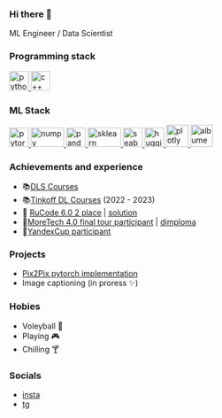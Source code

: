 ### Hi there 👋 

ML Engineer / Data Scientist
</br> 
### Programming stack
<p align = 'left'>
  <a href="https://www.python.org" target="_blank"> 
    <img src="https://upload.wikimedia.org/wikipedia/commons/thumb/c/c3/Python-logo-notext.svg/1869px-Python-logo-notext.svg.png" alt="python" width="35" height="35"/>
  </a>
   <a href= 'https://learn.microsoft.com/ru-ru/cpp/cpp/cpp-language-reference?view=msvc-170', target = '_blank'> 
    <img src="https://upload.wikimedia.org/wikipedia/commons/thumb/1/18/ISO_C%2B%2B_Logo.svg/800px-ISO_C%2B%2B_Logo.svg.png?20170928190710" alt="c++" width="35" height="35"/>
  </a>
</p>
                 
### ML Stack
<p align = 'left'>
  <a href="https://pytorch.org/" target="_blank"> 
    <img src="https://pytorch.org/assets/images/pytorch-logo.png" alt="pytorch" width="35" height="35"/>
  </a>
   <a href= 'https://numpy.org/', target = '_blank'> 
    <img src="https://user-images.githubusercontent.com/91501692/220053570-4a0c3b5e-f144-4698-b4e7-9dd69117f1d8.png" alt="numpy" width="60" height="35"/>
  </a> 
  <a href= 'https://pandas.pydata.org/', target = '_blank'> 
    <img src="https://pandas.pydata.org/static/img/pandas_mark.svg" alt="pandas" width="35" height="35"/>
  </a>
  <a href= 'https://scikit-learn.org/stable/', target = '_blank'> 
    <img src="https://upload.wikimedia.org/wikipedia/commons/thumb/0/05/Scikit_learn_logo_small.svg/390px-Scikit_learn_logo_small.svg.png?20180808062052" alt="sklearn" width="60" height="35"/>
  </a>
  <a href= 'https://seaborn.pydata.org/', target = '_blank'> 
    <img src="https://seaborn.pydata.org/_images/logo-mark-lightbg.svg" alt="seaborn" width="35" height="35"/>
  </a>
  <a href= 'https://seaborn.pydata.org/', target = '_blank'> 
    <img src="https://uptime-storage.s3.amazonaws.com/logos/d32f5c39b694f3e64d29fc2c9b988cdd.png" alt="huggingface" width="35" height="35"/>
  </a>
  <a href="https://plotly.com" target="_blank"> 
    <img src="https://cdn.icon-icons.com/icons2/2699/PNG/512/plot_ly_logo_icon_168902.png" alt="plotly" width="40" height="40"/>
  </a>
  <a href="https://albumentations.ai" target="_blank"> 
    <img src="https://albumentations.ai/assets/img/custom/albumentations_logo.png" alt="albumentations" width="40" height="40"/>
  </a>
  
</p>

### Achievements and experience
* 📚[DLS Courses](https://dls.samcs.ru/)
* 📚[Tinkoff DL Courses](https://fintech.tinkoff.ru/school/generation/dl/) (2022 - 2023)
* 🥈 [RuCode 6.0 2 place](https://rucode.net/) | [solution](https://github.com/hekaido/rucode_6) 
* 🏁[MoreTech 4.0 final tour participant](https://moretech.vtb.ru/) | [dimploma](https://drive.google.com/file/d/1tpBcHq02cy2ivgysxL1Qf4sG13EnpKox/view?usp=sharing)
* 🖖[YandexCup participant]()

### Projects
* [Pix2Pix pytorch implementation](https://github.com/hekaido/pix2pix_torch_implementation)
* Image captioning (in proress ✨)

### Hobies
* Voleyball 🏐
* Playing 🎮
* Chilling 🍸

### Socials
* [insta](https://instagram.com/hekaido?igshid=YmMyMTA2M2Y=)
* [tg](https://t.me/tumannic)
